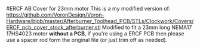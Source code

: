 #ERCF AB Cover for 23mm motor
    This is a my modified version of: https://github.com/VoronDesign/Voron-Hardware/blob/master/Afterburner_Toolhead_PCB/STLs/Clockwork/Covers/ERCF_pcb_cover_stock_afterburner.stl
    Modified to fit a 23mm long NEMA17 17HS4023 motor <b>without a PCB</b>, if you're using a ERCF PCB then please use a spacer rod form the original file (or just trim off as needed).